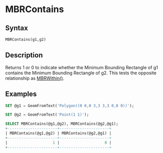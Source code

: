 # MBRContains

## Syntax

```sql
MBRContains(g1,g2)
```

## Description

Returns 1 or 0 to indicate whether the Minimum Bounding Rectangle of
g1 contains the Minimum Bounding Rectangle of g2. This tests the
opposite relationship as [MBRWithin()](/sql-statements-structure/geographic-geometric-features/mbr-minimum-bounding-rectangle/mbrwithin).

## Examples

```sql
SET @g1 = GeomFromText('Polygon((0 0,0 3,3 3,3 0,0 0))');

SET @g2 = GeomFromText('Point(1 1)');

SELECT MBRContains(@g1,@g2), MBRContains(@g2,@g1);
+----------------------+----------------------+
| MBRContains(@g1,@g2) | MBRContains(@g2,@g1) |
+----------------------+----------------------+
|                    1 |                    0 |
+----------------------+----------------------+
```